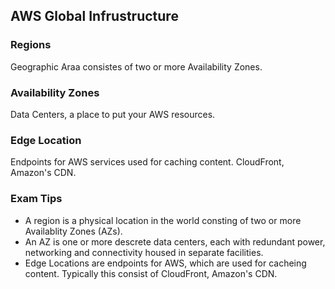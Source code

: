 AWS Global Infrustructure
-------------------------

### Regions

Geographic Araa consistes of two or more Availability Zones.

### Availability Zones

Data Centers, a place to put your AWS resources.

### Edge Location

Endpoints for AWS services used for caching content. CloudFront, Amazon's CDN.

### Exam Tips

* A region is a physical location in the world consting of two or more Availablity Zones (AZs).
* An AZ is one or more descrete data centers, each with redundant power, networking and connectivity housed in separate facilities.
* Edge Locations are endpoints for AWS, which are used for cacheing content. Typically this consist of CloudFront, Amazon's CDN.